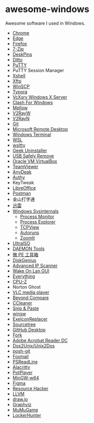 # awesome-windows

Awesome software I used in Windows.

- [Chrome](https://www.google.com/chrome)
- [Edge](https://www.microsoft.com/en-us/edge)
- [Firefox](https://www.mozilla.org)
- [7-Zip](https://www.7-zip.org)
- [DeskPins](https://efotinis.neocities.org/deskpins)
- [Ditto](https://ditto-cp.sourceforge.io)
- [PuTTY](https://www.chiark.greenend.org.uk/~sgtatham/putty)
- PuTTY Session Manager
- [Xshell](https://www.netsarang.com/xshell)
- [Xftp](https://www.netsarang.com/xftp)
- [WinSCP](https://winscp.net/eng)
- [Typora](https://typora.io)
- [VcXsrv Windows X Server](https://sourceforge.net/projects/vcxsrv)
- [Clash For Windows](https://github.com/Fndroid/clash_for_windows_pkg)
- [Mellow](https://github.com/mellow-io/mellow)
- [V2RayW](https://github.com/Cenmrev/V2RayW)
- [V2RayN](https://github.com/2dust/v2rayN)
- [Git](https://git-scm.com/)
- [Microsoft Remote Desktop](https://docs.microsoft.com/zh-cn/windows-server/remote/remote-desktop-services/clients/remote-desktop-clients)
- [Windows Terminal](https://github.com/microsoft/terminal)
- [WSL](https://docs.microsoft.com/windows/wsl)
- [wsltty](https://github.com/mintty/wsltty)
- [Geek Uninstaller](https://geekuninstaller.com)
- [USB Safely Remove](https://safelyremove.com)
- [Oracle VM VirtualBox](https://www.virtualbox.org)
- [TeamViewer](https://www.teamviewer.com)
- [AnyDeak](https://anydesk.com)
- [Authy](https://authy.com)
- KeyTweak
- [LibreOffice](https://www.libreoffice.org)
- [Postman](https://www.postman.com)
- 金山打字通
- [迅雷]()
- [Windows Sysinternals](https://docs.microsoft.com/en-us/sysinternals)
  - [Process Monitor](https://docs.microsoft.com/en-us/sysinternals/downloads/procmon)
  - [Process Explorer](https://docs.microsoft.com/en-us/sysinternals/downloads/process-explorer)
  - [TCPView](https://docs.microsoft.com/en-us/sysinternals/downloads/tcpview)
  - [Autoruns](https://docs.microsoft.com/en-us/sysinternals/downloads/autoruns)
  - [ZoomIt](https://docs.microsoft.com/en-us/sysinternals/downloads/zoomit)
- [UltraISO](https://www.ultraiso.com)
- [DAEMON Tools](https://www.daemon-tools.cc)
- [微 PE 工具箱](http://www.wepe.com.cn)
- [DiskGenius](https://www.diskgenius.com)
- [Advanced IP Scanner](https://www.advanced-ip-scanner.com)
- [Wake On Lan GUI](https://www.depicus.com/wake-on-lan/wake-on-lan-gui)
- [Everything](https://www.voidtools.com)
- [CPU-Z](https://www.cpuid.com/softwares/cpu-z.html)
- Norton Ghost
- [VLC media player](https://www.videolan.org/vlc)
- [Beyond Compare](ihttps://www.scootersoftware.com)
- [CCleaner](https://www.ccleaner.com)
- [Snip & Paste](https://www.snipaste.com)
- [winsw](https://github.com/winsw/winsw)
- [ExeIconReplacer](https://github.com/nblookup/ExeIconReplacer)
- [Sourcetree](https://www.sourcetreeapp.com)
- [GitHub Desktop](https://desktop.github.com)
- [Fork](https://git-fork.com)
- [Adobe Acrobat Reader DC](https://acrobat.adobe.com/us/en/acrobat/pdf-reader.html)
- [Dos2Unix/Unix2Dos](https://waterlan.home.xs4all.nl/dos2unix.html)
- [posh-git](https://github.com/dahlbyk/posh-git)
- [Foxmail](https://www.foxmail.com)
- [PSReadLine](https://github.com/PowerShell/PSReadLine)
- [Alacritty](https://github.com/alacritty/alacritty)
- [PotPlayer](https://potplayer.daum.net)
- [MinGW-w64](https://sourceforge.net/projects/mingw-w64)
- [Figma](https://www.figma.com)
- [Resource Hacker](http://www.angusj.com/resourcehacker)
- [LLVM](https://llvm.org)
- [draw.io](https://github.com/jgraph/drawio-desktop)
- [Graphviz](http://www.graphviz.org)
- [MuMuGame]()
- [LockerHunter](https://lockhunter.com)
